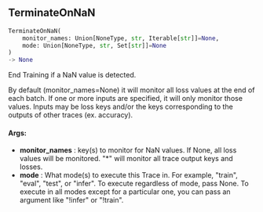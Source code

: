 ## TerminateOnNaN
```python
TerminateOnNaN(
	monitor_names: Union[NoneType, str, Iterable[str]]=None,
	mode: Union[NoneType, str, Set[str]]=None
)
-> None
```
End Training if a NaN value is detected.

By default (monitor_names=None) it will monitor all loss values at the end of each batch. If one or more inputs are
specified, it will only monitor those values. Inputs may be loss keys and/or the keys corresponding to the outputs
of other traces (ex. accuracy).


#### Args:

* **monitor_names** :  key(s) to monitor for NaN values. If None, all loss values will be monitored. "*" will monitor        all trace output keys and losses.
* **mode** :  What mode(s) to execute this Trace in. For example, "train", "eval", "test", or "infer". To execute        regardless of mode, pass None. To execute in all modes except for a particular one, you can pass an argument        like "!infer" or "!train".